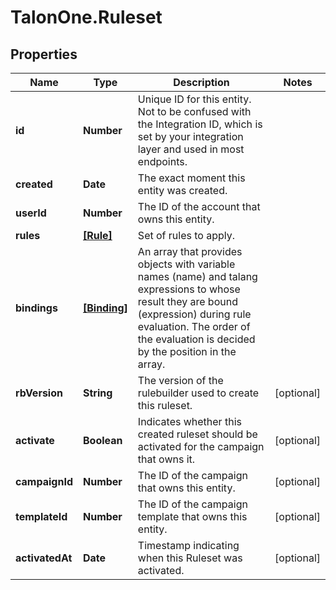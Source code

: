 # TalonOne.Ruleset

## Properties

Name | Type | Description | Notes
------------ | ------------- | ------------- | -------------
**id** | **Number** | Unique ID for this entity. Not to be confused with the Integration ID, which is set by your integration layer and used in most endpoints. | 
**created** | **Date** | The exact moment this entity was created. | 
**userId** | **Number** | The ID of the account that owns this entity. | 
**rules** | [**[Rule]**](Rule.md) | Set of rules to apply. | 
**bindings** | [**[Binding]**](Binding.md) | An array that provides objects with variable names (name) and talang expressions to whose result they are bound (expression) during rule evaluation. The order of the evaluation is decided by the position in the array. | 
**rbVersion** | **String** | The version of the rulebuilder used to create this ruleset. | [optional] 
**activate** | **Boolean** | Indicates whether this created ruleset should be activated for the campaign that owns it. | [optional] 
**campaignId** | **Number** | The ID of the campaign that owns this entity. | [optional] 
**templateId** | **Number** | The ID of the campaign template that owns this entity. | [optional] 
**activatedAt** | **Date** | Timestamp indicating when this Ruleset was activated. | [optional] 


